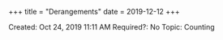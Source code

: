 +++
title = "Derangements"
date = 2019-12-12
+++


Created: Oct 24, 2019 11:11 AM
Required?: No
Topic: Counting
